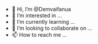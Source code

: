 - 👋 Hi, I’m @Demvaifanua
- 👀 I’m interested in ...
- 🌱 I’m currently learning ...
- 💞️ I’m looking to collaborate on ...
- 📫 How to reach me ...

<!---
Demvaifanua/Demvaifanua is a ✨ special ✨ repository because its `README.md` (this file) appears on your GitHub profile.
You can click the Preview link to take a look at your changes.
--->
